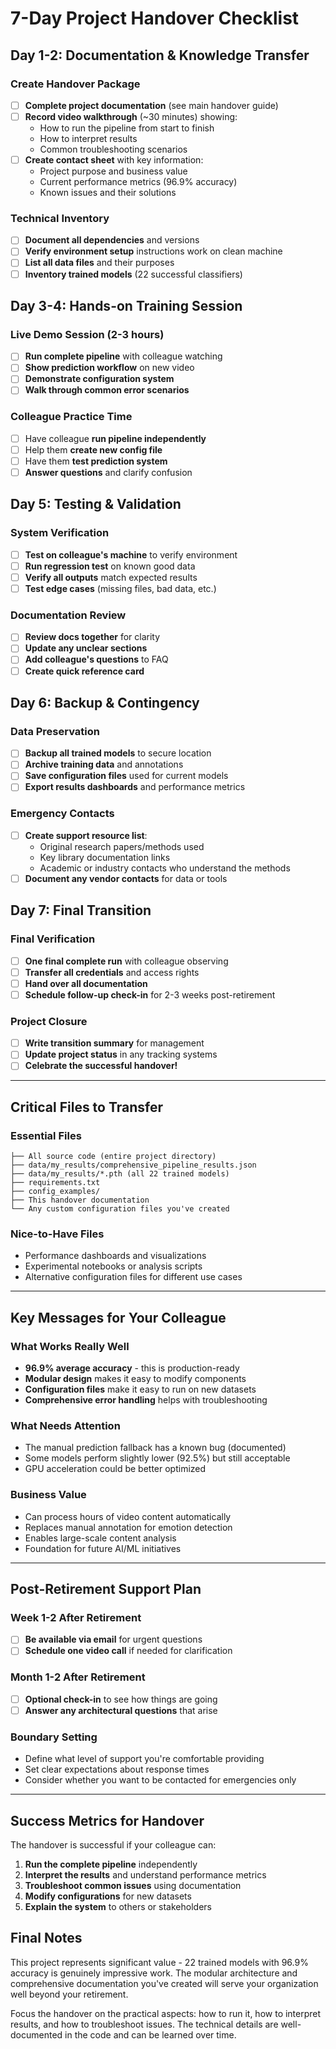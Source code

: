 # 7-Day Project Handover Checklist

## Day 1-2: Documentation & Knowledge Transfer

### Create Handover Package
- [ ] **Complete project documentation** (see main handover guide)
- [ ] **Record video walkthrough** (~30 minutes) showing:
  - How to run the pipeline from start to finish
  - How to interpret results
  - Common troubleshooting scenarios
- [ ] **Create contact sheet** with key information:
  - Project purpose and business value
  - Current performance metrics (96.9% accuracy)
  - Known issues and their solutions

### Technical Inventory
- [ ] **Document all dependencies** and versions
- [ ] **Verify environment setup** instructions work on clean machine
- [ ] **List all data files** and their purposes
- [ ] **Inventory trained models** (22 successful classifiers)

## Day 3-4: Hands-on Training Session

### Live Demo Session (2-3 hours)
- [ ] **Run complete pipeline** with colleague watching
- [ ] **Show prediction workflow** on new video
- [ ] **Demonstrate configuration system**
- [ ] **Walk through common error scenarios**

### Colleague Practice Time
- [ ] Have colleague **run pipeline independently**
- [ ] Help them **create new config file**
- [ ] Have them **test prediction system**
- [ ] **Answer questions** and clarify confusion

## Day 5: Testing & Validation

### System Verification
- [ ] **Test on colleague's machine** to verify environment
- [ ] **Run regression test** on known good data
- [ ] **Verify all outputs** match expected results
- [ ] **Test edge cases** (missing files, bad data, etc.)

### Documentation Review
- [ ] **Review docs together** for clarity
- [ ] **Update any unclear sections**
- [ ] **Add colleague's questions** to FAQ
- [ ] **Create quick reference card**

## Day 6: Backup & Contingency

### Data Preservation
- [ ] **Backup all trained models** to secure location
- [ ] **Archive training data** and annotations
- [ ] **Save configuration files** used for current models
- [ ] **Export results dashboards** and performance metrics

### Emergency Contacts
- [ ] **Create support resource list**:
  - Original research papers/methods used
  - Key library documentation links
  - Academic or industry contacts who understand the methods
- [ ] **Document any vendor contacts** for data or tools

## Day 7: Final Transition

### Final Verification
- [ ] **One final complete run** with colleague observing
- [ ] **Transfer all credentials** and access rights
- [ ] **Hand over all documentation**
- [ ] **Schedule follow-up check-in** for 2-3 weeks post-retirement

### Project Closure
- [ ] **Write transition summary** for management
- [ ] **Update project status** in any tracking systems
- [ ] **Celebrate the successful handover!**

---

## Critical Files to Transfer

### Essential Files
```
├── All source code (entire project directory)
├── data/my_results/comprehensive_pipeline_results.json
├── data/my_results/*.pth (all 22 trained models)
├── requirements.txt
├── config_examples/
├── This handover documentation
└── Any custom configuration files you've created
```

### Nice-to-Have Files
- Performance dashboards and visualizations
- Experimental notebooks or analysis scripts
- Alternative configuration files for different use cases

---

## Key Messages for Your Colleague

### What Works Really Well
- **96.9% average accuracy** - this is production-ready
- **Modular design** makes it easy to modify components
- **Configuration files** make it easy to run on new datasets
- **Comprehensive error handling** helps with troubleshooting

### What Needs Attention
- The manual prediction fallback has a known bug (documented)
- Some models perform slightly lower (92.5%) but still acceptable
- GPU acceleration could be better optimized

### Business Value
- Can process hours of video content automatically
- Replaces manual annotation for emotion detection
- Enables large-scale content analysis
- Foundation for future AI/ML initiatives

---

## Post-Retirement Support Plan

### Week 1-2 After Retirement
- [ ] **Be available via email** for urgent questions
- [ ] **Schedule one video call** if needed for clarification

### Month 1-2 After Retirement
- [ ] **Optional check-in** to see how things are going
- [ ] **Answer any architectural questions** that arise

### Boundary Setting
- Define what level of support you're comfortable providing
- Set clear expectations about response times
- Consider whether you want to be contacted for emergencies only

---

## Success Metrics for Handover

The handover is successful if your colleague can:
1. **Run the complete pipeline** independently
2. **Interpret the results** and understand performance metrics
3. **Troubleshoot common issues** using documentation
4. **Modify configurations** for new datasets
5. **Explain the system** to others or stakeholders

## Final Notes

This project represents significant value - 22 trained models with 96.9% accuracy is genuinely impressive work. The modular architecture and comprehensive documentation you've created will serve your organization well beyond your retirement.

Focus the handover on the practical aspects: how to run it, how to interpret results, and how to troubleshoot issues. The technical details are well-documented in the code and can be learned over time.